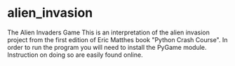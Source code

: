 # alien_invasion
The Alien Invaders Game
This is an interpretation of the alien invasion project from the first edition of Eric Matthes book "Python Crash Course".
In order to run the program you will need to install the PyGame module. Instruction on doing so are easily found online. 
